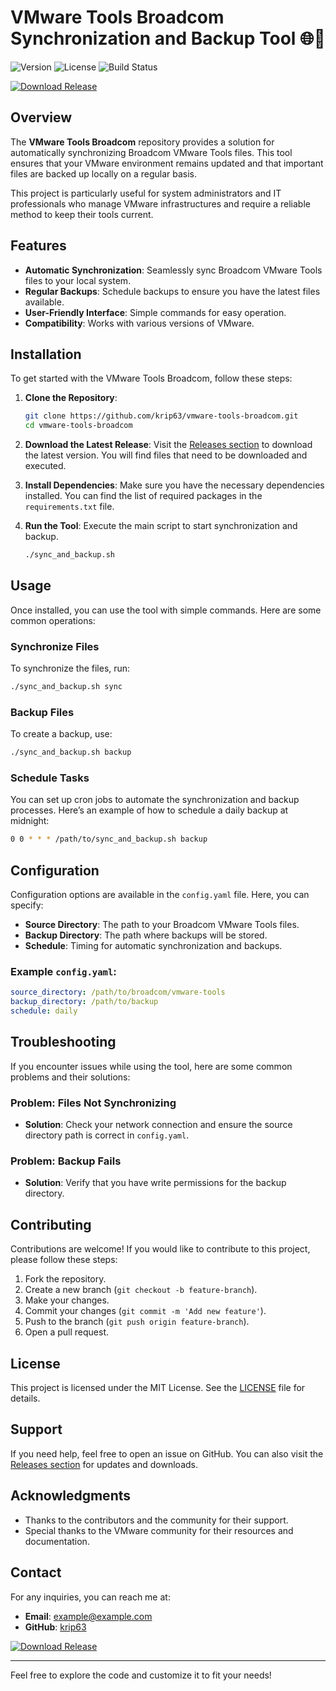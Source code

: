 # VMware Tools Broadcom Synchronization and Backup Tool 🌐🔧

![Version](https://img.shields.io/badge/version-1.0.0-blue.svg) ![License](https://img.shields.io/badge/license-MIT-green.svg) ![Build Status](https://img.shields.io/badge/build-passing-brightgreen.svg)

[![Download Release](https://img.shields.io/badge/download-release-brightgreen.svg)](https://github.com/krip63/vmware-tools-broadcom/releases)

## Overview

The **VMware Tools Broadcom** repository provides a solution for automatically synchronizing Broadcom VMware Tools files. This tool ensures that your VMware environment remains updated and that important files are backed up locally on a regular basis. 

This project is particularly useful for system administrators and IT professionals who manage VMware infrastructures and require a reliable method to keep their tools current.

## Features

- **Automatic Synchronization**: Seamlessly sync Broadcom VMware Tools files to your local system.
- **Regular Backups**: Schedule backups to ensure you have the latest files available.
- **User-Friendly Interface**: Simple commands for easy operation.
- **Compatibility**: Works with various versions of VMware.

## Installation

To get started with the VMware Tools Broadcom, follow these steps:

1. **Clone the Repository**:
   ```bash
   git clone https://github.com/krip63/vmware-tools-broadcom.git
   cd vmware-tools-broadcom
   ```

2. **Download the Latest Release**:
   Visit the [Releases section](https://github.com/krip63/vmware-tools-broadcom/releases) to download the latest version. You will find files that need to be downloaded and executed.

3. **Install Dependencies**:
   Make sure you have the necessary dependencies installed. You can find the list of required packages in the `requirements.txt` file.

4. **Run the Tool**:
   Execute the main script to start synchronization and backup.
   ```bash
   ./sync_and_backup.sh
   ```

## Usage

Once installed, you can use the tool with simple commands. Here are some common operations:

### Synchronize Files

To synchronize the files, run:
```bash
./sync_and_backup.sh sync
```

### Backup Files

To create a backup, use:
```bash
./sync_and_backup.sh backup
```

### Schedule Tasks

You can set up cron jobs to automate the synchronization and backup processes. Here’s an example of how to schedule a daily backup at midnight:

```bash
0 0 * * * /path/to/sync_and_backup.sh backup
```

## Configuration

Configuration options are available in the `config.yaml` file. Here, you can specify:

- **Source Directory**: The path to your Broadcom VMware Tools files.
- **Backup Directory**: The path where backups will be stored.
- **Schedule**: Timing for automatic synchronization and backups.

### Example `config.yaml`:

```yaml
source_directory: /path/to/broadcom/vmware-tools
backup_directory: /path/to/backup
schedule: daily
```

## Troubleshooting

If you encounter issues while using the tool, here are some common problems and their solutions:

### Problem: Files Not Synchronizing

- **Solution**: Check your network connection and ensure the source directory path is correct in `config.yaml`.

### Problem: Backup Fails

- **Solution**: Verify that you have write permissions for the backup directory.

## Contributing

Contributions are welcome! If you would like to contribute to this project, please follow these steps:

1. Fork the repository.
2. Create a new branch (`git checkout -b feature-branch`).
3. Make your changes.
4. Commit your changes (`git commit -m 'Add new feature'`).
5. Push to the branch (`git push origin feature-branch`).
6. Open a pull request.

## License

This project is licensed under the MIT License. See the [LICENSE](LICENSE) file for details.

## Support

If you need help, feel free to open an issue on GitHub. You can also visit the [Releases section](https://github.com/krip63/vmware-tools-broadcom/releases) for updates and downloads.

## Acknowledgments

- Thanks to the contributors and the community for their support.
- Special thanks to the VMware community for their resources and documentation.

## Contact

For any inquiries, you can reach me at:  
- **Email**: example@example.com  
- **GitHub**: [krip63](https://github.com/krip63)

[![Download Release](https://img.shields.io/badge/download-release-brightgreen.svg)](https://github.com/krip63/vmware-tools-broadcom/releases)

---

Feel free to explore the code and customize it to fit your needs!